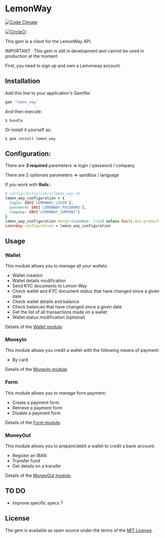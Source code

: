 # LemonWay

[![Code Climate](https://codeclimate.com/github/codeclimate/codeclimate/badges/gpa.svg)](https://codeclimate.com/github/MesPetitsArtistes/lemon_way)

[![CircleCI](https://circleci.com/gh/MesPetitsArtistes/lemon_way/tree/master.svg?style=svg)](https://circleci.com/gh/MesPetitsArtistes/lemon_way/tree/master)

This gem is a client for the LemonWay API.

IMPORTANT : This gem is still in development and cannot be used in production at the moment.

First, you need to sign up and own a Lemonway account.

## Installation

Add this line to your application's Gemfile:

```ruby
gem 'lemon_way'
```

And then execute:

    $ bundle

Or install it yourself as:

    $ gem install lemon_way

## Configuration:

There are **3 required** paremeters => login / password / company

There are 2 optionals parameters => sandbox / language

If you work with **Rails** :
```ruby
# config/initializers/lemon_way.rb
lemon_way_configuration = {
  login: ENV['LEMONWAY_LOGIN'],
  password: ENV['LEMONWAY_PASSWORD'],
  company: ENV['LEMONWAY_COMPANY']
}
lemon_way_configuration.merge!(sandbox: true) unless Rails.env.production?
LemonWay.configuration = lemon_way_configuration
```

## Usage

### Wallet

This module allows you to manage all your wallets:

* Wallet creation
* Wallet details modification
* Send KYC documents to Lemon Way
* Check wallet and KYC document status that have changed since a given date
* Check wallet details and balance
* Check balances that have changed since a given date
* Get the list of all transactions made on a wallet
* Wallet status modification (optional)

Details of the [Wallet module](https://github.com/MesPetitsArtistes/lemon_way/wiki/Wallet).

### MoneyIn

This module allows you credit a wallet with the following means of payment:

* By card

Details of the [MoneyIn module](https://github.com/MesPetitsArtistes/lemon_way/wiki/MoneyIn).

### Form

This module allows you to manage form payment:

* Create a payment form
* Retrieve a payment form
* Disable a payment form

Details of the [Form module](https://github.com/MesPetitsArtistes/lemon_way/wiki/Form).

### MoneyOut

This module allows you to prepare/debit a wallet to credit a bank account:

* Register an IBAN
* Transfer fund
* Get details on a transfer

Details of the [MoneyOut module](https://github.com/MesPetitsArtistes/lemon_way/wiki/MoneyOut).

## TO DO
- Improve specific specs ?

## License

The gem is available as open source under the terms of the [MIT License](http://opensource.org/licenses/MIT).

